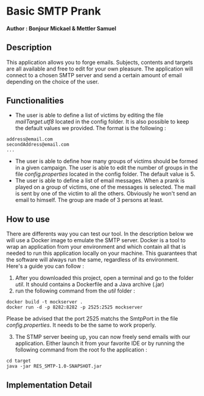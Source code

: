 # Basic SMTP Prank
#### Author : Bonjour Mickael & Mettler Samuel

## Description
This application allows you to forge emails. Subjects, contents and targets are all available and free to edit for your own pleasure. The application will connect to a chosen SMTP server and send a certain amount of email depending on the choice of the user.

## Functionalities 
- The user is able to define a list of victims by editing the file _mailTarget.utf8_ located in the config folder. It is also possible to keep the default values we provided. The format is the following :  
```
address@email.com  
secondAddress@email.com
...
```
- The user is able to define how many groups of victims should be formed in a given campaign. The user is able to edit the number of groups in the file _config.properties_ located in the config folder. The default value is 5.
- The user is able to define a list of email messages. When a prank is played on a group of victims, one of the messages is selected. The mail is sent by one of the victim to all the others. Obviously he won't send an email to himself. The group are made of 3 persons at least. 


## How to use

There are differents way you can test our tool. In the description below we will use a Docker image to emulate the SMTP server. Docker is a tool to wrap an application from your environment and which contain all that is needed to run this application locally on your machine. This guarantees that the software will always run the same, regardless of its environment.  
Here's a guide you can follow :  
1. After you downloaded this project, open a terminal and go to the folder _util_. It should contains a Dockerfile and a Java archive (.jar)
2. run the following command from the _util_ folder :  
```
docker build -t mockserver .
docker run -d -p 8282:8282 -p 2525:2525 mockserver
```

Please be advised that the port 2525 matchs the SmtpPort in the file _config.properties_. It needs to be the same to work properly.  

3. The STMP server beeing up, you can now freely send emails with our application. Either launch it from your favorite IDE or by running the following command from the root fo the application :
```
cd target
java -jar RES_SMTP-1.0-SNAPSHOT.jar
```

## Implementation Detail

